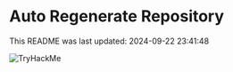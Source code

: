 # Auto Regenerate Repository

This README was last updated: 2024-09-22 23:41:48

 ![TryHackMe](https://tryhackme.com/badge/533634)